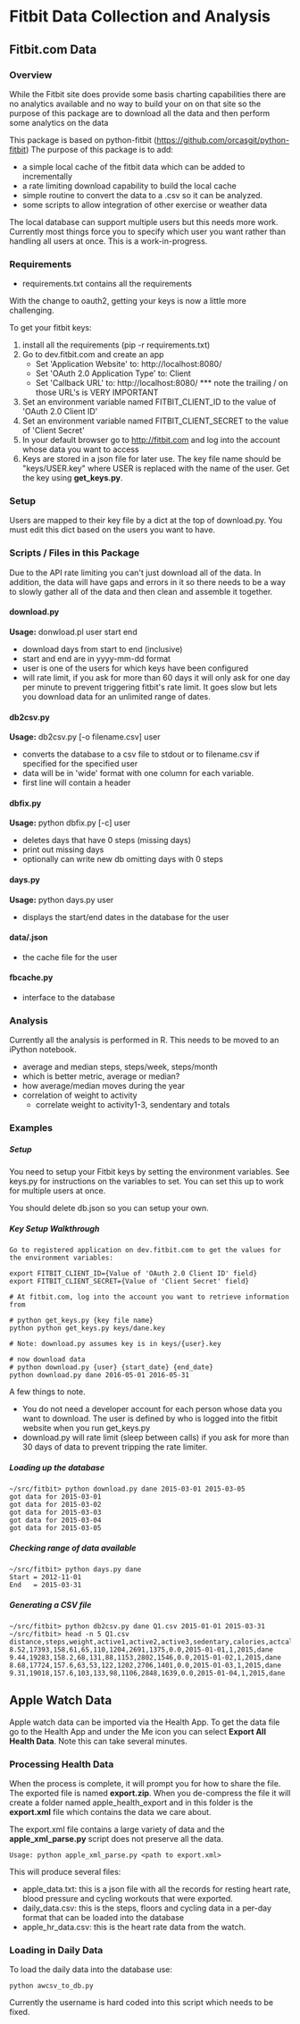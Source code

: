 Fitbit Data Collection and Analysis
===================================

## Fitbit.com Data

### Overview

While the Fitbit site does provide some basis charting capabilities there
are no analytics available and no way to build your on on that site so
the purpose of this package are to download all the data and then perform
some analytics on the data

This package is based on python-fitbit (https://github.com/orcasgit/python-fitbit)
The purpose of this package is to add:
* a simple local cache of the fitbit data which can be added to incrementally
* a rate limiting download capability to build the local cache
* simple routine to convert the data to a .csv so it can be analyzed.
* some scripts to allow integration of other exercise or weather data

The local database can support multiple users but this needs more work. 
Currently most things force you to specify which user you want rather than
handling all users at once.  This is a work-in-progress.

### Requirements
* requirements.txt contains all the requirements

With the change to oauth2, getting your keys is now a little more challenging.

To get your fitbit keys:

  1. install all the requirements (pip -r requirements.txt)
  2. Go to dev.fitbit.com and create an app
     * Set 'Application Website' to: http://localhost:8080/
     * Set 'OAuth 2.0 Application Type' to: Client
     * Set 'Callback URL' to: http://localhost:8080/
     *** note the trailing / on those URL's is VERY IMPORTANT
  4. Set an environment variable named FITBIT\_CLIENT\_ID to the value of 'OAuth 2.0 Client ID'
  5. Set an environment variable named FITBIT\_CLIENT\_SECRET to the value of 'Client Secret'
  6. In your default browser go to http://fitbit.com and log into the account whose data you want to access
  7. Keys are stored in a json file for later use. The key file name should be "keys/USER.key" where USER is replaced with the name of the user. Get the key using  **get\_keys.py**.


### Setup

Users are mapped to their key file by a dict at the top of download.py.  You must edit this dict
based on the users you want to have.

### Scripts / Files in this Package

Due to the API rate limiting you can't just download all of the data. In 
addition, the data will have gaps and errors in it so there needs to be a
way to slowly gather all of the data and then clean and assemble it together.

#### download.py

**Usage:** donwload.pl user start end

  * download days from start to end (inclusive)
  * start and end are in yyyy-mm-dd format
  * user is one of the users for which keys have been configured
  * will rate limit, if you ask for more than 60 days it will only ask for
    one day per minute to prevent triggering fitbit's rate limit.  It goes 
    slow but lets you download data for an unlimited range of dates.

#### db2csv.py

**Usage:**  db2csv.py [-o filename.csv] user

* converts the database to a csv file to stdout or to filename.csv if specified for the specified user
* data will be in 'wide' format with one column for each variable.
* first line will contain a header


#### dbfix.py

**Usage:** python dbfix.py [-c] user

* deletes days that have 0 steps (missing days)
* print out missing days
* optionally can write new db omitting days with 0 steps

#### days.py

**Usage:** python days.py user

* displays the start/end dates in the database for the user


#### data/<user>.json
  * the cache file for the user

#### fbcache.py
  * interface to the database


### Analysis

Currently all the analysis is performed in R. This needs to be moved to an
iPython notebook.

* average and median steps, steps/week, steps/month
* which is better metric, average or median?
* how average/median moves during the year
* correlation of weight to activity
  * correlate weight to activity1-3, sendentary and totals

### Examples

##### Setup
You need to setup your Fitbit keys by setting the environment variables.  See keys.py for instructions on the variables to set. You can set this up to work for multiple users at once.

You should delete db.json so you can setup your own.

##### Key Setup Walkthrough

```
Go to registered application on dev.fitbit.com to get the values for the environment variables:

export FITBIT_CLIENT_ID={Value of 'OAuth 2.0 Client ID' field}
export FITBIT_CLIENT_SECRET={Value of 'Client Secret' field}

# At fitbit.com, log into the account you want to retrieve information from

# python get_keys.py {key file name}
python python get_keys.py keys/dane.key

# Note: download.py assumes key is in keys/{user}.key

# now download data
# python download.py {user} {start_date} {end_date}
python download.py dane 2016-05-01 2016-05-31
```

A few things to note.

* You do not need a developer account for each person whose data you want
to download.  The user is defined by who is logged into the fitbit website when you run get_keys.py
* download.py will rate limit (sleep between calls) if you ask for more than 30 days of data to prevent tripping the rate limiter.

##### Loading up the database

```
~/src/fitbit> python download.py dane 2015-03-01 2015-03-05
got data for 2015-03-01
got data for 2015-03-02
got data for 2015-03-03
got data for 2015-03-04
got data for 2015-03-05
```

##### Checking range of data available

```
~/src/fitbit> python days.py dane
Start = 2012-11-01
End   = 2015-03-31
```

##### Generating a CSV file

```
~/src/fitbit> python db2csv.py dane Q1.csv 2015-01-01 2015-03-31
~/src/fitbit> head -n 5 Q1.csv
distance,steps,weight,active1,active2,active3,sedentary,calories,actcal,biking,date,month,year,user
8.52,17393,158,61,65,110,1204,2691,1375,0.0,2015-01-01,1,2015,dane
9.44,19283,158.2,68,131,88,1153,2802,1546,0.0,2015-01-02,1,2015,dane
8.68,17724,157.6,63,53,122,1202,2706,1401,0.0,2015-01-03,1,2015,dane
9.31,19018,157.6,103,133,98,1106,2848,1639,0.0,2015-01-04,1,2015,dane
```

## Apple Watch Data

Apple watch data can be imported via the Health App.  To get the data file go to the Health App and under the Me icon you can select **Export All Health Data**.  Note this can take several minutes.

### Processing Health Data

When the process is complete, it will prompt you for how to share the file.  The exported file is named **export.zip**.  When you de-compress the file it will create a folder named apple_health_export and in this folder is the **export.xml** file which contains the data we care about.

The export.xml file contains a large variety of data and the **apple_xml_parse.py** script does not preserve all the data.

````
Usage: python apple_xml_parse.py <path to export.xml>
````

This will produce several files:

* apple_data.txt: this is a json file with all the records for resting heart rate, blood pressure and cycling workouts that were exported.
* daily_data.csv: this is the steps, floors and cycling data in a per-day format that can be loaded into the database
* apple_hr_data.csv: this is the heart rate data from the watch.

### Loading in Daily Data

To load the daily data into the database use:

````
python awcsv_to_db.py
````

Currently the username is hard coded into this script which needs to be fixed.
